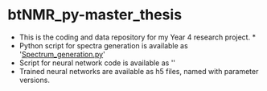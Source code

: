 # btNMR_py-master_thesis
* This is the coding and data repository for my Year 4 research project. *<br />
* Python script for spectra generation is available as '[Spectrum_generation.py](btNMR_py-master_thesis/Spectrum_generation.py)' <br />
* Script for neural network code is available as '' <br />
* Trained neural networks are available as h5 files, named with parameter versions.

